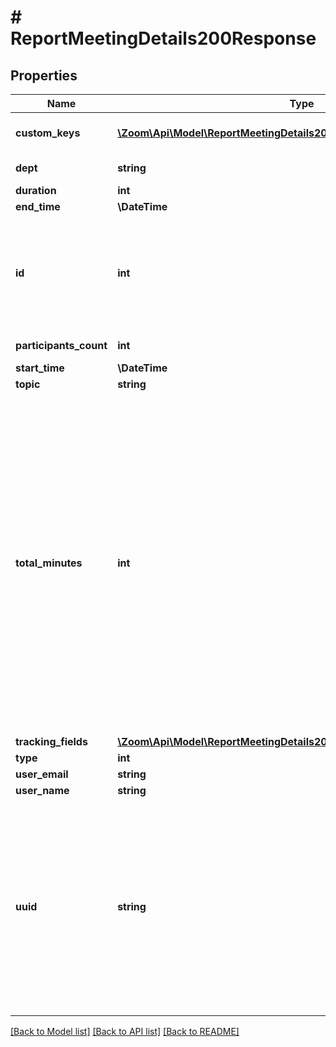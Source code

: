 # # ReportMeetingDetails200Response

## Properties

Name | Type | Description | Notes
------------ | ------------- | ------------- | -------------
**custom_keys** | [**\Zoom\Api\Model\ReportMeetingDetails200ResponseCustomKeysInner[]**](ReportMeetingDetails200ResponseCustomKeysInner.md) | Custom keys and values assigned to the meeting. | [optional]
**dept** | **string** | Department of the host. | [optional]
**duration** | **int** | Meeting duration. | [optional]
**end_time** | **\DateTime** | Meeting end time. | [optional]
**id** | **int** | [Meeting ID](https://support.zoom.us/hc/en-us/articles/201362373-What-is-a-Meeting-ID-): Unique identifier of the meeting in \&quot;**long**\&quot; format(represented as int64 data type in JSON), also known as the meeting number. | [optional]
**participants_count** | **int** | Number of meeting participants. | [optional]
**start_time** | **\DateTime** | Meeting start time. | [optional]
**topic** | **string** | Meeting topic. | [optional]
**total_minutes** | **int** | Number of meeting minutes. This represents the total amount of meeting minutes attended by each participant including the host, for meetings hosted by the user. For instance if there were one host(named A) and one participant(named B) in a meeting, the value of total_minutes would be calculated as below:  **total_minutes** &#x3D; Total Meeting Attendance Minutes of A + Total Meeting Attendance Minutes of B | [optional]
**tracking_fields** | [**\Zoom\Api\Model\ReportMeetingDetails200ResponseTrackingFieldsInner[]**](ReportMeetingDetails200ResponseTrackingFieldsInner.md) | Tracking fields. | [optional]
**type** | **int** | Meeting type. | [optional]
**user_email** | **string** | User email. | [optional]
**user_name** | **string** | User display name. | [optional]
**uuid** | **string** | Meeting UUID. Each meeting instance will generate its own UUID(i.e., after a meeting ends, a new UUID will be generated for the next instance of the meeting). Please double encode your UUID when using it for API calls if the UUID begins with a &#39;/&#39; or contains &#39;//&#39; in it. | [optional]

[[Back to Model list]](../../README.md#models) [[Back to API list]](../../README.md#endpoints) [[Back to README]](../../README.md)
